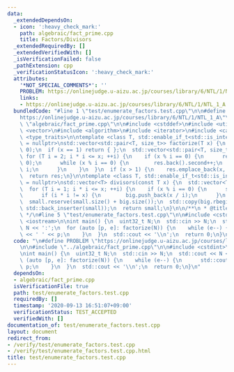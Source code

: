 ```yaml
---
data:
  _extendedDependsOn:
  - icon: ':heavy_check_mark:'
    path: algebraic/fact_prime.cpp
    title: Factors/Divisors
  _extendedRequiredBy: []
  _extendedVerifiedWith: []
  _isVerificationFailed: false
  _pathExtension: cpp
  _verificationStatusIcon: ':heavy_check_mark:'
  attributes:
    '*NOT_SPECIAL_COMMENTS*': ''
    PROBLEM: https://onlinejudge.u-aizu.ac.jp/courses/library/6/NTL/1/NTL_1_A
    links:
    - https://onlinejudge.u-aizu.ac.jp/courses/library/6/NTL/1/NTL_1_A
  bundledCode: "#line 1 \"test/enumerate_factors.test.cpp\"\n\n#define PROBLEM \"\
    https://onlinejudge.u-aizu.ac.jp/courses/library/6/NTL/1/NTL_1_A\"\n\n#line 2\
    \ \"algebraic/fact_prime.cpp\"\n\n#include <cstddef>\n#include <utility>\n#include\
    \ <vector>\n#include <algorithm>\n#include <iterator>\n#include <cassert>\n#include\
    \ <type_traits>\n\ntemplate <class T, std::enable_if_t<std::is_integral<T>::value>*\
    \ = nullptr>\nstd::vector<std::pair<T, size_t>> factorize(T x) {\n  assert(x >\
    \ 0);\n  if (x == 1) return { };\n  std::vector<std::pair<T, size_t>> res;\n \
    \ for (T i = 2; i * i <= x; ++i) {\n    if (x % i == 0) {\n      res.emplace_back(i,\
    \ 0);\n      while (x % i == 0) {\n        res.back().second++;\n        x /=\
    \ i;\n      }\n    }\n  }\n  if (x > 1) {\n    res.emplace_back(x, 1);\n  }\n\
    \  return res;\n}\n\ntemplate <class T, std::enable_if_t<std::is_integral<T>::value>*\
    \ = nullptr>\nstd::vector<T> divisors(const T x) {\n  std::vector<T> small, big;\n\
    \  for (T i = 1; i * i <= x; ++i) {\n    if (x % i == 0) {\n      small.push_back(i);\n\
    \      if (i * i != x) {\n        big.push_back(x / i);\n      }\n    }\n  }\n\
    \  small.reserve(small.size() + big.size());\n  std::copy(big.rbegin(), big.rend(),\
    \ std::back_inserter(small));\n  return small;\n}\n\n/**\n * @title Factors/Divisors\n\
    \ */\n#line 5 \"test/enumerate_factors.test.cpp\"\n\n#include <cstdint>\n#include\
    \ <iostream>\n\nint main() {\n  uint32_t N;\n  std::cin >> N;\n  std::cout <<\
    \ N << ':';\n  for (auto [p, e]: factorize(N)) {\n    while (e--) {\n      std::cout\
    \ << ' ' << p;\n    }\n  }\n  std::cout << '\\n';\n  return 0;\n}\n"
  code: "\n#define PROBLEM \"https://onlinejudge.u-aizu.ac.jp/courses/library/6/NTL/1/NTL_1_A\"\
    \n\n#include \"../algebraic/fact_prime.cpp\"\n\n#include <cstdint>\n#include <iostream>\n\
    \nint main() {\n  uint32_t N;\n  std::cin >> N;\n  std::cout << N << ':';\n  for\
    \ (auto [p, e]: factorize(N)) {\n    while (e--) {\n      std::cout << ' ' <<\
    \ p;\n    }\n  }\n  std::cout << '\\n';\n  return 0;\n}\n"
  dependsOn:
  - algebraic/fact_prime.cpp
  isVerificationFile: true
  path: test/enumerate_factors.test.cpp
  requiredBy: []
  timestamp: '2020-09-13 16:51:07+09:00'
  verificationStatus: TEST_ACCEPTED
  verifiedWith: []
documentation_of: test/enumerate_factors.test.cpp
layout: document
redirect_from:
- /verify/test/enumerate_factors.test.cpp
- /verify/test/enumerate_factors.test.cpp.html
title: test/enumerate_factors.test.cpp
---
```

